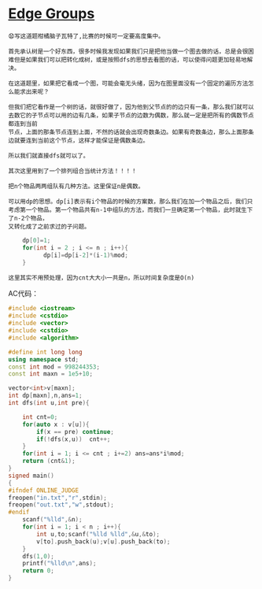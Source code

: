 # [	Edge Groups](https://ac.nowcoder.com/acm/contest/24872/G)

    😧写这道题柑橘脑子瓦特了,比赛的时候可一定要高度集中。
   
    首先承认树是一个好东西，很多时候我发现如果我们只是把他当做一个图去做的话，总是会很困难但是如果我们可以把转化成树，或是按照dfs的思想去看图的话，可以使得问题更加轻易地解决。
   
    在这道题里，如果把它看成一个图，可能会毫无头绪，因为在图里面没有一个固定的遍历方法怎么能求出来呢？
   
    但我们把它看作是一个树的话，就很好做了，因为他到父节点的的边只有一条，那么我们就可以去数它的子节点可以用的边有几条，如果子节点的边数为偶数，那么就一定是把所有的偶数节点都连到当前
    节点，上面的那条节点连到上面，不然的话就会出现奇数条边。如果有奇数条边，那么上面那条边就要连到当前这个节点，这样才能保证是偶数条边。
   
    所以我们就直接dfs就可以了。
   
    其次这里用到了一个排列组合当统计方法！！！！
   
    把n个物品两两组队有几种方法。这里保证n是偶数。
   
    可以用dp的思想。dp[i]表示有i个物品的时候的方案数，那么我们在加一个物品之后，我们只考虑第一个物品。第一个物品共有n-1中组队的方法，而我们一旦确定第一个物品，此时就生下了n-2个物品，
    又转化成了之前求过的子问题。
```C++
    dp[0]=1;
    for(int i = 2 ; i <= n ; i++){
          dp[i]=dp[i-2]*(i-1)%mod;
    }
```

    这里其实不用预处理，因为cnt大大小一共是n，所以时间复杂度是O(n)
AC代码：
```C++
#include <iostream>
#include <cstdio>
#include <vector>
#include <cstdio>
#include <algorithm>

#define int long long
using namespace std;
const int mod = 998244353;
const int maxn = 1e5+10;

vector<int>v[maxn];
int dp[maxn],n,ans=1;
int dfs(int u,int pre){

    int cnt=0;
    for(auto x : v[u]){
        if(x == pre) continue;
        if(!dfs(x,u))  cnt++;
    }
    for(int i = 1; i <= cnt ; i+=2) ans=ans*i%mod;
    return (cnt&1);
}
signed main()
{   
#ifndef ONLINE_JUDGE
freopen("in.txt","r",stdin);
freopen("out.txt","w",stdout);
#endif
    scanf("%lld",&n);
    for(int i = 1; i < n ; i++){
        int u,to;scanf("%lld %lld",&u,&to);
        v[to].push_back(u);v[u].push_back(to);
    }
    dfs(1,0);
    printf("%lld\n",ans);
    return 0;
}
```
